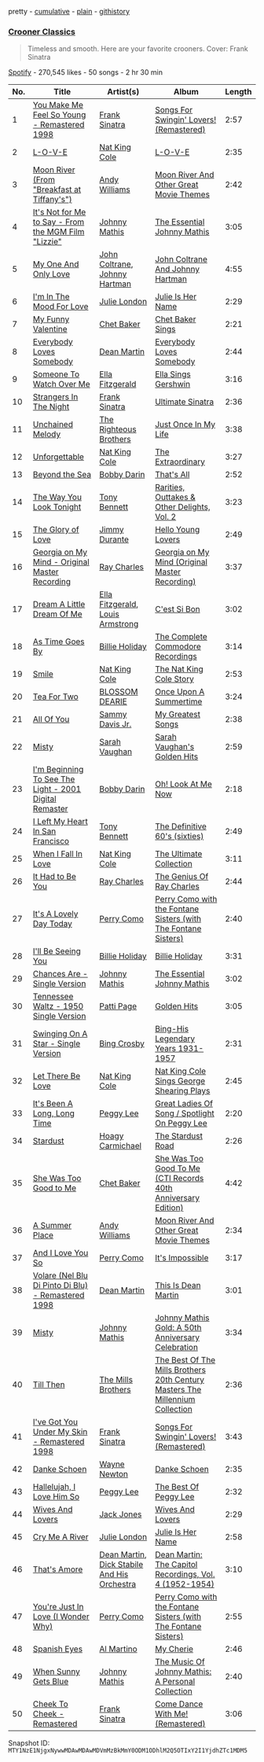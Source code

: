 pretty - [cumulative](/playlists/cumulative/37i9dQZF1DX1cC4JrF1e4o.md) - [plain](/playlists/plain/37i9dQZF1DX1cC4JrF1e4o) - [githistory](https://github.githistory.xyz/mackorone/spotify-playlist-archive/blob/main/playlists/plain/37i9dQZF1DX1cC4JrF1e4o)

### [Crooner Classics](https://open.spotify.com/playlist/37i9dQZF1DX1cC4JrF1e4o)

> Timeless and smooth\. Here are your favorite crooners\. Cover: Frank Sinatra

[Spotify](https://open.spotify.com/user/spotify) - 270,545 likes - 50 songs - 2 hr 30 min

| No. | Title | Artist(s) | Album | Length |
|---|---|---|---|---|
| 1 | [You Make Me Feel So Young \- Remastered 1998](https://open.spotify.com/track/2WaYW84yWij5NSCpgSeU2R) | [Frank Sinatra](https://open.spotify.com/artist/1Mxqyy3pSjf8kZZL4QVxS0) | [Songs For Swingin' Lovers! \(Remastered\)](https://open.spotify.com/album/4kca7vXd1Wo5GE2DMafvMc) | 2:57 |
| 2 | [L\-O\-V\-E](https://open.spotify.com/track/4QxDOjgpYtQDxxbWPuEJOy) | [Nat King Cole](https://open.spotify.com/artist/7v4imS0moSyGdXyLgVTIV7) | [L\-O\-V\-E](https://open.spotify.com/album/3mGmn1JDde3XyKQqZTJUAL) | 2:35 |
| 3 | [Moon River \(From "Breakfast at Tiffany's"\)](https://open.spotify.com/track/24AIahNHzBxm9S12peXbnG) | [Andy Williams](https://open.spotify.com/artist/4sj6D0zlMOl25nprDJBiU9) | [Moon River And Other Great Movie Themes](https://open.spotify.com/album/1RLfn8e4cQvC0WsYJM6rh2) | 2:42 |
| 4 | [It's Not for Me to Say \- From the MGM Film "Lizzie"](https://open.spotify.com/track/0LzsNy1SqlM0qkRGL2RJfv) | [Johnny Mathis](https://open.spotify.com/artist/21LGsW7bziR4Ledx7WZ1Wf) | [The Essential Johnny Mathis](https://open.spotify.com/album/4KM9hhWCgasx9j7y3NogNv) | 3:05 |
| 5 | [My One And Only Love](https://open.spotify.com/track/1HPPMBSejgCfRgcZfLJggw) | [John Coltrane](https://open.spotify.com/artist/2hGh5VOeeqimQFxqXvfCUf), [Johnny Hartman](https://open.spotify.com/artist/7qVvIFc9DktkAc0HKzRhNo) | [John Coltrane And Johnny Hartman](https://open.spotify.com/album/2YOnS1CtT1A8MoKrRVWcAB) | 4:55 |
| 6 | [I'm In The Mood For Love](https://open.spotify.com/track/6crfO56bDm0RjpctUuGs5X) | [Julie London](https://open.spotify.com/artist/3qUMmh5biaB5hqpF4LqS3m) | [Julie Is Her Name](https://open.spotify.com/album/6hDZjN3iWJ95RIXnxbiG1P) | 2:29 |
| 7 | [My Funny Valentine](https://open.spotify.com/track/4l9hml2UCnxoNI3yCdL1BW) | [Chet Baker](https://open.spotify.com/artist/3rxeQlsv0Sc2nyYaZ5W71T) | [Chet Baker Sings](https://open.spotify.com/album/5JJ779nrbHx0KB2lBrMMa4) | 2:21 |
| 8 | [Everybody Loves Somebody](https://open.spotify.com/track/5I9sHwLDX28tLtzVgKLtpr) | [Dean Martin](https://open.spotify.com/artist/49e4v89VmlDcFCMyDv9wQ9) | [Everybody Loves Somebody](https://open.spotify.com/album/5py1cVI9V82vgizOzh7z1q) | 2:44 |
| 9 | [Someone To Watch Over Me](https://open.spotify.com/track/5RcvlmVx2xtFcp2Ta5pw7X) | [Ella Fitzgerald](https://open.spotify.com/artist/5V0MlUE1Bft0mbLlND7FJz) | [Ella Sings Gershwin](https://open.spotify.com/album/3DJYxksYYP018jgpOTVXqO) | 3:16 |
| 10 | [Strangers In The Night](https://open.spotify.com/track/6M0KLbfIinP9ZVmZbQuOGA) | [Frank Sinatra](https://open.spotify.com/artist/1Mxqyy3pSjf8kZZL4QVxS0) | [Ultimate Sinatra](https://open.spotify.com/album/0Cx7IYEdG2T70z9xFknhDT) | 2:36 |
| 11 | [Unchained Melody](https://open.spotify.com/track/2qhASBzpbFhPRtrnZ5lLnz) | [The Righteous Brothers](https://open.spotify.com/artist/4b0WsB47XCa9F83BmwQ7WX) | [Just Once In My Life](https://open.spotify.com/album/0oeMysdC6eeivvWbvQ9JNm) | 3:38 |
| 12 | [Unforgettable](https://open.spotify.com/track/4dK2eSj5S3wtHtHsEu9V1L) | [Nat King Cole](https://open.spotify.com/artist/7v4imS0moSyGdXyLgVTIV7) | [The Extraordinary](https://open.spotify.com/album/02uBH1eZ0GQRYw9GoE9Oiu) | 3:27 |
| 13 | [Beyond the Sea](https://open.spotify.com/track/3KzgdYUlqV6TOG7JCmx2Wg) | [Bobby Darin](https://open.spotify.com/artist/0EodhzA6yW1bIdD5B4tcmJ) | [That's All](https://open.spotify.com/album/5MsJK0kqiYIJDmd3cjkGMn) | 2:52 |
| 14 | [The Way You Look Tonight](https://open.spotify.com/track/7yED4n2U8RR5LKZVmisiev) | [Tony Bennett](https://open.spotify.com/artist/2lolQgalUvZDfp5vvVtTYV) | [Rarities, Outtakes & Other Delights, Vol\. 2](https://open.spotify.com/album/29DNH3Fggk7fkLZebFkcH8) | 3:23 |
| 15 | [The Glory of Love](https://open.spotify.com/track/4usvynbYaFqgm4olpzEp9u) | [Jimmy Durante](https://open.spotify.com/artist/5FNHfTn3yzVpqdUyWwej0v) | [Hello Young Lovers](https://open.spotify.com/album/2MxPqVPNpPGx4jYjSJr6Zg) | 2:49 |
| 16 | [Georgia on My Mind \- Original Master Recording](https://open.spotify.com/track/47mA6f44zxLtdATOoY7GjN) | [Ray Charles](https://open.spotify.com/artist/1eYhYunlNJlDoQhtYBvPsi) | [Georgia on My Mind \(Original Master Recording\)](https://open.spotify.com/album/77Qcn4aTbV27aarq2CHrGb) | 3:37 |
| 17 | [Dream A Little Dream Of Me](https://open.spotify.com/track/3Bbbz0IGORWZSLf9UqsAL4) | [Ella Fitzgerald](https://open.spotify.com/artist/5V0MlUE1Bft0mbLlND7FJz), [Louis Armstrong](https://open.spotify.com/artist/19eLuQmk9aCobbVDHc6eek) | [C'est Si Bon](https://open.spotify.com/album/6yKeev1MnyUbFjhNHWsFFK) | 3:02 |
| 18 | [As Time Goes By](https://open.spotify.com/track/3lO4Z6BSp773vcovgYurHg) | [Billie Holiday](https://open.spotify.com/artist/1YzCsTRb22dQkh9lghPIrp) | [The Complete Commodore Recordings](https://open.spotify.com/album/7zSWkh1YCGAo4zO7nje22z) | 3:14 |
| 19 | [Smile](https://open.spotify.com/track/1oDCK7PW72XEZ1pE5rh87A) | [Nat King Cole](https://open.spotify.com/artist/7v4imS0moSyGdXyLgVTIV7) | [The Nat King Cole Story](https://open.spotify.com/album/3NoP1ifIejWkGSDsO9T2xH) | 2:53 |
| 20 | [Tea For Two](https://open.spotify.com/track/6uWGcfyKS2bP63sd2zyswJ) | [BLOSSOM DEARIE](https://open.spotify.com/artist/5bWApG9Vdshhd1J50UnNf6) | [Once Upon A Summertime](https://open.spotify.com/album/5pJeMvBDbvBnmDJsd0Up9n) | 3:24 |
| 21 | [All Of You](https://open.spotify.com/track/5WrIzbjBNw1zhGBnIwZNeM) | [Sammy Davis Jr.](https://open.spotify.com/artist/1NAWG3AngjBXyKbmPaz92D) | [My Greatest Songs](https://open.spotify.com/album/1YhrGPqZY6hba3OArznUwN) | 2:38 |
| 22 | [Misty](https://open.spotify.com/track/7gHFBNy0Qn86xGKJ9OdFTw) | [Sarah Vaughan](https://open.spotify.com/artist/1bgyxtWjZwA5PQlDsvs9b8) | [Sarah Vaughan's Golden Hits](https://open.spotify.com/album/6pZ5dSsfNRSuMV9RcMyfwU) | 2:59 |
| 23 | [I'm Beginning To See The Light \- 2001 Digital Remaster](https://open.spotify.com/track/76F9rF3pQjPm4i8KVwx9Yd) | [Bobby Darin](https://open.spotify.com/artist/0EodhzA6yW1bIdD5B4tcmJ) | [Oh! Look At Me Now](https://open.spotify.com/album/0SgrkcvwuEk3v7lA95FNCE) | 2:18 |
| 24 | [I Left My Heart In San Francisco](https://open.spotify.com/track/3nr6QXimwd9K4hpuFdgr6N) | [Tony Bennett](https://open.spotify.com/artist/2lolQgalUvZDfp5vvVtTYV) | [The Definitive 60's \(sixties\)](https://open.spotify.com/album/4B5tAsWRbuik1yAOzdZcuX) | 2:49 |
| 25 | [When I Fall In Love](https://open.spotify.com/track/6bZf2VcN25Hu7jcLNkc5NC) | [Nat King Cole](https://open.spotify.com/artist/7v4imS0moSyGdXyLgVTIV7) | [The Ultimate Collection](https://open.spotify.com/album/0X60d06UrpWTMaLwMPd4Od) | 3:11 |
| 26 | [It Had to Be You](https://open.spotify.com/track/76MSB9fAR5jXVcBXdK5xMy) | [Ray Charles](https://open.spotify.com/artist/1eYhYunlNJlDoQhtYBvPsi) | [The Genius Of Ray Charles](https://open.spotify.com/album/4GFWnwli2cVOBp2G1zqhV1) | 2:44 |
| 27 | [It's A Lovely Day Today](https://open.spotify.com/track/0ApUPYg8ifMJZchhFeFLDs) | [Perry Como](https://open.spotify.com/artist/5v8jlSmAQfrkTjAlpUfWtu) | [Perry Como with the Fontane Sisters \(with The Fontane Sisters\)](https://open.spotify.com/album/3eaYuwaKlw7yb1tjXMjtOD) | 2:40 |
| 28 | [I'll Be Seeing You](https://open.spotify.com/track/4smkJW6uzoHxGReZqqwHS5) | [Billie Holiday](https://open.spotify.com/artist/1YzCsTRb22dQkh9lghPIrp) | [Billie Holiday](https://open.spotify.com/album/4MkdTflpaaGGcXb5vtOYRs) | 3:31 |
| 29 | [Chances Are \- Single Version](https://open.spotify.com/track/2eg3CoqVGI21N8115BgdQA) | [Johnny Mathis](https://open.spotify.com/artist/21LGsW7bziR4Ledx7WZ1Wf) | [The Essential Johnny Mathis](https://open.spotify.com/album/4KM9hhWCgasx9j7y3NogNv) | 3:02 |
| 30 | [Tennessee Waltz \- 1950 Single Version](https://open.spotify.com/track/0BHroBUvBAp561BYqC9LRK) | [Patti Page](https://open.spotify.com/artist/4nZN9kln8toEzOifhWG2uF) | [Golden Hits](https://open.spotify.com/album/2N4F5xwzFeVoJ5fF10Pv0P) | 3:05 |
| 31 | [Swinging On A Star \- Single Version](https://open.spotify.com/track/7m9z87IrsnPCzjaWvNC96F) | [Bing Crosby](https://open.spotify.com/artist/6ZjFtWeHP9XN7FeKSUe80S) | [Bing\-His Legendary Years 1931\-1957](https://open.spotify.com/album/7EspIT1G2fjJXO8l2QV2vR) | 2:31 |
| 32 | [Let There Be Love](https://open.spotify.com/track/7AL1pxI9IwHoXs98G0T8cC) | [Nat King Cole](https://open.spotify.com/artist/7v4imS0moSyGdXyLgVTIV7) | [Nat King Cole Sings George Shearing Plays](https://open.spotify.com/album/4jBiAQDfhcRFyH52ry6rZr) | 2:45 |
| 33 | [It's Been A Long, Long Time](https://open.spotify.com/track/321GAfnZqnoWNI1KxIju3i) | [Peggy Lee](https://open.spotify.com/artist/602DnpaSXJB4b9DZrvxbDc) | [Great Ladies Of Song / Spotlight On Peggy Lee](https://open.spotify.com/album/0MX57ntrC0wpRZpTOXhWEF) | 2:20 |
| 34 | [Stardust](https://open.spotify.com/track/0VX8ptOQhUt1SIOHYLZGNN) | [Hoagy Carmichael](https://open.spotify.com/artist/7j8I1aIBA9Z9bMy7mTwWKk) | [The Stardust Road](https://open.spotify.com/album/1e1zz72xREdXtdedgG8EDx) | 2:26 |
| 35 | [She Was Too Good to Me](https://open.spotify.com/track/5ONPeQRp1m4KJ0M57qBj1D) | [Chet Baker](https://open.spotify.com/artist/3rxeQlsv0Sc2nyYaZ5W71T) | [She Was Too Good To Me \(CTI Records 40th Anniversary Edition\)](https://open.spotify.com/album/2VtDHqGLNfqQP7mB5pGVgH) | 4:42 |
| 36 | [A Summer Place](https://open.spotify.com/track/71kwIDWJ0xClRjxvIey6D0) | [Andy Williams](https://open.spotify.com/artist/4sj6D0zlMOl25nprDJBiU9) | [Moon River And Other Great Movie Themes](https://open.spotify.com/album/1RLfn8e4cQvC0WsYJM6rh2) | 2:34 |
| 37 | [And I Love You So](https://open.spotify.com/track/1naVD19eofGpFf6wosmHIe) | [Perry Como](https://open.spotify.com/artist/5v8jlSmAQfrkTjAlpUfWtu) | [It's Impossible](https://open.spotify.com/album/5ja7POltOonfMB2tQSEMWV) | 3:17 |
| 38 | [Volare \(Nel Blu Di Pinto Di Blu\) \- Remastered 1998](https://open.spotify.com/track/5OkKOkdVTKFrYi6GWXkMzR) | [Dean Martin](https://open.spotify.com/artist/49e4v89VmlDcFCMyDv9wQ9) | [This Is Dean Martin](https://open.spotify.com/album/7dfnxOYh1XR9AKqCcGckGX) | 3:01 |
| 39 | [Misty](https://open.spotify.com/track/7umUzOggE00eZPdO8dJ5pc) | [Johnny Mathis](https://open.spotify.com/artist/21LGsW7bziR4Ledx7WZ1Wf) | [Johnny Mathis Gold: A 50th Anniversary Celebration](https://open.spotify.com/album/73ObHAAzGSznnWy1TK3zHh) | 3:34 |
| 40 | [Till Then](https://open.spotify.com/track/68kLf13C63nbiRlbvJuZgi) | [The Mills Brothers](https://open.spotify.com/artist/5v8bwWRbu7AI3YFhzoM6Ha) | [The Best Of The Mills Brothers 20th Century Masters The Millennium Collection](https://open.spotify.com/album/6TnJIiTtpSN4nQ64baw98y) | 2:36 |
| 41 | [I've Got You Under My Skin \- Remastered 1998](https://open.spotify.com/track/3aEJMh1cXKEjgh52claxQp) | [Frank Sinatra](https://open.spotify.com/artist/1Mxqyy3pSjf8kZZL4QVxS0) | [Songs For Swingin' Lovers! \(Remastered\)](https://open.spotify.com/album/4kca7vXd1Wo5GE2DMafvMc) | 3:43 |
| 42 | [Danke Schoen](https://open.spotify.com/track/3H8Sn0mYsZMPPlMCbebOJ5) | [Wayne Newton](https://open.spotify.com/artist/5NX29TmuYrENlpvz6IgYMJ) | [Danke Schoen](https://open.spotify.com/album/3UGH64Cfac6rQQQvqiDZrT) | 2:35 |
| 43 | [Hallelujah, I Love Him So](https://open.spotify.com/track/1GxViuK7xv1tB6rerKlUMY) | [Peggy Lee](https://open.spotify.com/artist/602DnpaSXJB4b9DZrvxbDc) | [The Best Of Peggy Lee](https://open.spotify.com/album/3prYYtO6Eth4pwZMYXRSr4) | 2:32 |
| 44 | [Wives And Lovers](https://open.spotify.com/track/33yeTx321qQCaLyh2nE6BY) | [Jack Jones](https://open.spotify.com/artist/6eVCRmRG2HcfL4yx77A9WK) | [Wives And Lovers](https://open.spotify.com/album/6hjM6J8iejTPc41xoDXMN1) | 2:29 |
| 45 | [Cry Me A River](https://open.spotify.com/track/7f6AAixCrVar1ZY7RPHDfM) | [Julie London](https://open.spotify.com/artist/3qUMmh5biaB5hqpF4LqS3m) | [Julie Is Her Name](https://open.spotify.com/album/6hDZjN3iWJ95RIXnxbiG1P) | 2:58 |
| 46 | [That's Amore](https://open.spotify.com/track/4I4aQGNJ2HufloNtB65nxR) | [Dean Martin](https://open.spotify.com/artist/49e4v89VmlDcFCMyDv9wQ9), [Dick Stabile And His Orchestra](https://open.spotify.com/artist/0liyb0PPDyu3pfG7WZtsxO) | [Dean Martin: The Capitol Recordings, Vol\. 4 \(1952\-1954\)](https://open.spotify.com/album/5jQlSnsavt8afiXBFDNE8I) | 3:10 |
| 47 | [You're Just In Love \(I Wonder Why\)](https://open.spotify.com/track/0jVYsBfsxGA7zPurjqnlH8) | [Perry Como](https://open.spotify.com/artist/5v8jlSmAQfrkTjAlpUfWtu) | [Perry Como with the Fontane Sisters \(with The Fontane Sisters\)](https://open.spotify.com/album/3eaYuwaKlw7yb1tjXMjtOD) | 2:55 |
| 48 | [Spanish Eyes](https://open.spotify.com/track/55Z0KHofKqhOMIOygAVXxm) | [Al Martino](https://open.spotify.com/artist/7egNqIGRldMzifHoh8pib6) | [My Cherie](https://open.spotify.com/album/4XdE4rX22hiMBUgRoMxlv0) | 2:46 |
| 49 | [When Sunny Gets Blue](https://open.spotify.com/track/3EWPphA4qjPGorb9AegrtG) | [Johnny Mathis](https://open.spotify.com/artist/21LGsW7bziR4Ledx7WZ1Wf) | [The Music Of Johnny Mathis: A Personal Collection](https://open.spotify.com/album/32GkIvIFp2BBqIqMbJmMnt) | 2:40 |
| 50 | [Cheek To Cheek \- Remastered](https://open.spotify.com/track/5GkqTYiXW18QsdkdCggyb7) | [Frank Sinatra](https://open.spotify.com/artist/1Mxqyy3pSjf8kZZL4QVxS0) | [Come Dance With Me! \(Remastered\)](https://open.spotify.com/album/2XgFfM6SNKtNLGcN3joZro) | 3:06 |

Snapshot ID: `MTY1NzE1NjgxNywwMDAwMDAwMDVmMzBkMmY0ODM1ODhlM2Q5OTIxY2I1YjdhZTc1MDM5`
